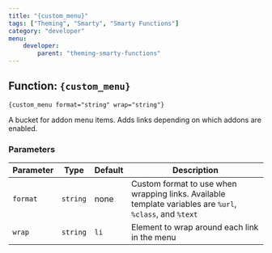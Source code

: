 ```yaml
---
title: "{custom_menu}"
tags: ["Theming", "Smarty", "Smarty Functions"]
category: "developer"
menu:
    developer:
        parent: "theming-smarty-functions"
---
```


## Function: `{custom_menu}`

```
{custom_menu format="string" wrap="string"}
```

A bucket for addon menu items. Adds links depending on which addons are enabled.

### Parameters

Parameter   | Type      | Default   | Description
---         | ---       | ---       | ---
`format`    | `string`  | none      | Custom format to use when wrapping links. Available template variables are `%url`, `%class`, and `%text`
`wrap`      | `string`  | `li`      | Element to wrap around each link in the menu
